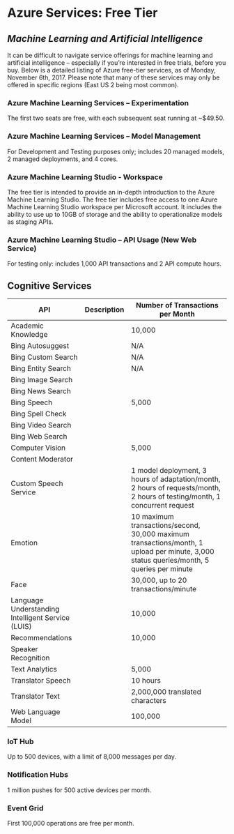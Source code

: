 # Azure Services: Free Tier
## _Machine Learning and Artificial Intelligence_

It can be difficult to navigate service offerings for machine learning and artificial intelligence – especially if you’re interested in free trials, before you buy. Below is a detailed listing of Azure free-tier services, as of Monday, November 6th, 2017. Please note that many of these services may only be offered in specific regions (East US 2 being most common).

### Azure Machine Learning Services – Experimentation
The first two seats are free, with each subsequent seat running at ~$49.50.

### Azure Machine Learning Services – Model Management
For Development and Testing purposes only; includes 20 managed models, 2 managed deployments, and 4 cores. 

### Azure Machine Learning Studio - Workspace
The free tier is intended to provide an in-depth introduction to the Azure Machine Learning Studio. The free tier includes free access to one Azure Machine Learning Studio workspace per Microsoft account. It includes the ability to use up to 10GB of storage and the ability to operationalize models as staging APIs.

### Azure Machine Learning Studio – API Usage (New Web Service)
For testing only: includes 1,000 API transactions and 2 API compute hours.

## Cognitive Services

 API	| Description | Number of Transactions per Month 
---|---| -----
 Academic Knowledge | | 10,000	
 Bing Autosuggest	| | N/A
 Bing Custom Search	| | N/A
 Bing Entity Search	| | N/A
 Bing Image Search	| |
 Bing News Search	| |
 Bing Speech	| | 5,000
 Bing Spell Check | |	
 Bing Video Search	| |
 Bing Web Search | |
 Computer Vision | | 5,000
 Content Moderator | |
 Custom Speech Service | | 1 model deployment, 3 hours of adaptation/month, 2 hours of requests/month, 2 hours of testing/month, 1 concurrent request
 Emotion | | 10 maximum transactions/second, 30,000 maximum transactions/month, 1 upload per minute, 3,000 status queries/month, 5 queries per minute
 Face | | 30,000, up to 20 transactions/minute
Language Understanding Intelligent Service (LUIS) | | 10,000
Recommendations | | 10,000
Speaker Recognition | |
Text Analytics | | 5,000
Translator Speech | | 10 hours
Translator Text | | 2,000,000 translated characters
Web Language Model | | 100,000

### IoT Hub
Up to 500 devices, with a limit of 8,000 messages per day.

### Notification Hubs
1 million pushes for 500 active devices per month.

### Event Grid
First 100,000 operations are free per month.


